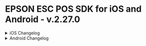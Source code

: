 # EPSON ESC POS SDK for iOS and Android - v.2.27.0

<details>
<summary>iOS Changelog</summary>
=========================================================================
          Epson ePOS SDK for iOS Version 2.27.0

          Copyright (C) Seiko Epson Corporation 2015 - 2023. All rights reserved.
=========================================================================

1. About this software

The Epson ePOS SDK for iOS is an SDK aimed at development engineers who 
are developing iOS applications for printing on an EPSON TM printer and 
an EPSON TM Intelligent printer.
Applications are developed using the APIs provided by Epson ePOS SDK.
Epson ePOS SDK for Android for Android devices is also provided in 
Epson ePOS SDK.
For detailed information, please see Epson ePOS SDK for iOS User's Manual.

iOS/iPadOS Versions
  iOS 13 to 13.7
  iOS 14 to 14.6
  iOS 15 to 15.5
  iOS 16 to 16.5.1
  iPadOS 13.1 to 13.7
  iPadOS 14 to 14.6
  iPadOS 15 to 15.5
  iPadOS 16.1 to 16.5.1

Confirmation XCode Version
  XCode15

Supported TM Printers
  For detailed information, please see Epson ePOS SDK for iOS User's Manual.

Supported Interfaces
  TM Printer
    Wired LAN
    Wireless LAN
    Bluetooth
    USB
    BLE
  TM Intelligent Printer
    Wired LAN
  Network Printers
    Wired LAN
    Wireless LAN

2. Supplied Files

- libepos2.xcframework
  Library for function execution 
    (armv7, armv7s, arm64, i386, x86_64 supported)

- libeposeasyselect.xcframework
  Library for selecting a printer easily
    (armv7, armv7s, arm64, i386, x86_64 supported)

- ePOS_SDK_Sample_iOS.zip
  A sample program file

- DeviceControlProgram_Sample.zip
  This file contains sample device control programs

- EULA.en.txt
  Contains the SOFTWARE LICENSE AGREEMENT

- EULA.ja.txt
  Contains the SOFTWARE LICENSE AGREEMENT (The Japanese-language edition)

- ePOS_SDK_iOS_um_en_revx.pdf
  A user's manual

- ePOS_SDK_iOS_um_ja_revx.pdf
  A user's manual (The Japanese-language edition)

- ePOS_SDK_iOS_Migration_Guide_en_revx.pdf
  A migration guide

- ePOS_SDK_iOS_Migration_Guide_ja_revx.pdf
  A migration guide (The Japanese-language edition)

- TM-DT_Peripherals_en_revx.pdf
  This is the TM-DT Series Peripheral Device Control Guide

- TM-DT_Peripherals_ja_revx.pdf
  This is the TM-DT Series Peripheral Device Control Guide (The Japanese-language edition)

- JSON_Spec_sheet_revx.pdf
  JSON specification sheet

- README.en.txt
  This file

- README.ja.txt
  The Japanese-language edition of this file

- OPOS_CCOs_1.14.001.msi
  This is the OPOS CCO installer package

3. Remarks

- For detailed information, please see Epson ePOS SDK for iOS User's Manual.

- Under TCP/IP connection at iOS9.x, set the default gateway address to the
  network router.

- When printing process is repeated, create and destroy the instance of Printer class
  outside the iteration process and do not repeat it at short intervals.

- Call addTextLang API in first on each print data.

4. Restriction

- Discovery function of the following TM Intelligent printer doesn't support.

    TM-DT series (TM-DT software version 3.01 or earlier)
    TM-i  series (TM-i firmware version 4.30 or earlier)

  If you turn on the TM Intelligent printer after starting the search, the TM Intelligent
  printer may not be detected. In that case, leave enough time for the TM Intelligent printer
  to become printable, then start the search again.

- BluetoothConnection function of the following iOS Version execute connectDevice API,
  the application may crash in a state in which to disable the Bluetooth settings.

    iOS 10.0.1

- In iOS 11, if the application fails to connect API via Bluetooth connection, please wait
  about 100 msec before executing connect API.

5. Version History
  Version 2.27.0
    - Added iOS versions support
      - iOS 16.5 to 16.5.1
      - iPadOS 16.5.1
    - Added new functions for Japanese users.

  Version 2.26.0
    - Added new functions
      - Added LFCPrinter Class.
    - Added iOS versions support
      - iOS 16.5
      - iPadOS 16.5

  Version 2.25.0
    - Added iOS versions support
      - iOS 16.4 to 16.4.1
      - iPadOS 16.4 to 16.4.1

  Version 2.24.0a
    - The library is the same as Ver.2.24.0.
    - Added TM printer support
      - TM-m50II-H
    - Added iOS versions support
      - iOS 16.2 to 16.3
      - iPadOS 16.2 to 16.3
    - Added support for printers on getPrinterSettingEx API
      - TM-m30
      - TM-m50

  Version 2.24.0
    - Added TM printer support
      - TM-m50II
    - Added new functions
      - Added PaperTakenSensor status in Printer Class.
  
  Version 2.23.0
    - Added support iOS/iPadOS versions
      - iOS 16 - 16.1
      - iPadOS 16.1
    - Removed support iOS/iPadOS versions
      - iOS 12.5.5
    - Added TM printer support
      - TM-m30III
      - TM-m30III-H

  Version 2.22.0
    - Added support iOS/iPadOS versions
      - iOS,iPadOS 15.1 - 15.5
    - Added TM printer support
      - TM-P20II
      - TM-P80II
    - Changed library file format to xcframework.
    - Added new functions
      - Added verifyPassword API in Printer Class.
      - Added setPrinterSettingEx API with printer's password in Printer Class. SetPrinterSettingEx API without password is deprecated.
      - Added full-cut parameter on addCut API.

  Version 2.20.0
    - Added support iOS/iPadOS versions
      - iOS 12.5.5, 15.0 - 15.0.2
      - iPadOS 15.0 - 15.0.2
    - Removed support iOS/iPadOS versions
      - iOS 11.x
      - iOS 12 - 12.4.3
    - Added TM printer support
      - TM-L100

  Version 2.19.0
    - Added support iOS/iPadOS versions
      - iOS 14.5, 14.6
      - iPadOS 14.5, 14.6
    - Added TM printer support
      - TM-L90 Liner-Free Label Printer Model

  Version 2.18.0
    - Added support iOS/iPadOS versions
      - iOS 14.4
      - iPadOS 14.4
    - Added TM printer support
      - TM-T88VII
    - Improved printer search speed.
    - Bug fix
      - Fixed a rare crash when using multiple classes at the same time with the printer turned off.

  Version 2.17.1
    - Added support iOS/iPadOS versions
      - iOS 14.2
      - iPadOS 14.2
    - Improved printer search function on iOS 14
    - Bug fix
      - Fixed issue that the print layout is broken when page mode is used on TM-m30II(during ESC/POS control)

  Version 2.17.0
    - Added support iOS/iPadOS versions
      - iOS 14.1
      - iPadOS 14.1
    - iOS 10.x was removed from support OS
    - Removed support iOS/iPadOS Devices
      - iPhone 5 / 5c
      - iPad 4th generation
    - Added customer display support
      - DM-D70
    - Added new functions
      - Added GetPrinterInformation API in Printer Class. 
    - Improved performance of operate API in GermanyFiscalElement class. 

  Version 2.16.0
    - Added support iOS/iPadOS versions
      - iOS 13.3.1 - 13.6
      - iPadOS 13.3.1 - 13.6
    - Added TM printer support
      - TM-m30II-S
      - TM-m30II-NT
      - TM-m50
    - Bug fix
      - Fixed issue that the ePOS SDK's reconnecting process doesn't end rarely　when the iOS device go into sleep mode during the ePOS SDK's reconnecting process. 
    - Added new functions
      - Added "CODE128 auto" parameter on addBarcode API. 

  Version 2.14.0
    - Added support iOS/iPadOS versions
      - iOS 13 to 13.3
      - iPadOS 13.1 to 13.3
    - Added TM printer support
      - TM-m30II
      - TM-m30II-H
    - Added new functions
      - Batch rotate printing
      - UTF-8 printing

  Version 2.13.0
    - Added support iOS/iPadOS versions
      - iOS 12.3 to 12.4.3
      - iOS 13 to 13.2.3
      - iPadOS 13.1 to 13.2.3
    - iOS 9.x was removed from support OS
    - Removed support iOS/iPadOS Devices
      - iPhone 4S
      - iPod touch 5th generation
      - iPad2 / iPad 3rd generation
      - iPad mini
    - Added new functions
      - GermanyFiscalElement class
      - FirmwareUpdate method in Epos2Printer class

  Version 2.12.2
    - Bug fix
      - Fixed issue where endTransaction API rarely causes an application to hang up. 

  Version 2.12.1
    - Bug fix
      - Fixed issue parameter error is rarely returned when call start API in Discovery class.
      - Fixed issue application hang up rarely when calling several API continuously.

  Version 2.12.0
    - Added iOS version support
      - iOS 12.2
    - Added TM printer support
      - TM-T20III
      - TM-T82III
    - Barcode scanner can now be connected to TM-T88VI.
    - Added the following to the package
      - Sample of simple POS application
    - Bug fix
      - Fixed issue where wrong printing when connect/disconnect API is continuously in TM-U220.
      - Fixed rarely crash when multiple responses are received from the printer at the same time.
      - Fixed issue where tablet CPU usage will be 100% when returning from sleeping after executing connect API.
      - Fixed issue where connect API takes long time depending on environment.

  Version 2.11.0
    - Added iOS version support
      - iOS 12.1
    - Added TM printer support
      - TM-T20IIIL
      - TM-T20X
      - TM-T81III
      - TM-T82X
      - TM-T82IIIL
      - TM-T83III
      - TM-T100
    - AddTextSize API and addLogo API can use in TM-U330.
    - GetAdmin API and getLocation API can use other than TM-DT series and TM-i series.
    - Bug fix
      - Fixed issue where callback of sendData API takes more than 30 seconds when the printer is offline or printer become off-line during printing.
      - Fixed crash when SimpleSerial class is used.
      - Fixed crash when sendData API is sent several times without waiting a callback of sendData API.
      - Fixed issue where parameter error is returned when addLayout API is used in TM-P80.
      - Fixed issue where connect API rarely causes an application to hang up.

  Version 2.9.2a
    - The library is the same as Ver.2.9.2.
    - Added TM printer support
      - TM-T70II-DT2
      - TM-T88VI-DT2
    - Added iOS Devices
      - iPhone 8 / 8 Plus / X
      - iPad 5th generation / 6th generation
      - iPad Pro 12.9-inch 2nd / 10.5-inch
    - Added iOS versions support
      - iOS 12 to 12.0.1
    - iOS 8.x was removed from support OS.

  Version 2.9.2
    - Bug fix
      - Fixed the TM-U330 cannot print second color at addTextStyle() and addImage().

  Version 2.9.0
    - Added iOS versions support
      - iOS 11.2.2 to 11.2.6
      - iOS 11.3 to 11.3.1
      - iOS 11.4 to 11.4.1
    - Barcode scanner can now be connnected to TM-m30.
    - Added peripheral devices support to TM-DT series
      - POSKeyboard class
      - OtherPeripheral class
      - MSR class
    - Added the following to the package
      - Sample of device control programs
      - TM-DT Series Peripheral Device Control Guide
      - OPOS CCO installer package
    - The disconnection detection time can be set on the TM-DT side.
    - Status update events other than EPOS2_EVENT_POWER_OFF are now notified immediately,
      regardless of the value of interval, only when the device ID is not added to
      the target parameter of connect () of the Printer class.
    - Updated the OpenSSL embedded in the library from version 1.0.2k to version 1.0.2o.
    - Bug fix
      - Fixed the Printer class does not correctly notify errors during printing.
      - Fixed the application hangs up when disconnect is executed after transitioning
        the application to the background with the Printer connected by Bluetooth connection,
        returning it to the foreground.
      - Fixed causes link error with some third party libraries.
      - Fixed a phenomenon in which a TM printer that does not support LineDisplay connection
        executes connect when the printer is in the offline state and executes sendData after that,
        no offline factor error is returned and a TIMEOUT error is returned.
      - Fixed printing of Printer or display of LineDisplay might be delayed by the monitoring
        interval of status monitor.
      - Fixed the application may be forcibly terminated if a physical communication disconnection
        (disconnection of the LAN cable, etc.) occurs during execution of the connect API on
        TCP connection.
      - Fixed parseNFC() may fail in the network environment where UB-E03 exists.

  Version 2.7.0
    - Added TM printer support
      - TM-H6000V
    - Added support device
      - DM-D210
    - Added devices class support
      - HybridPrinter class
    - Added iOS versions support
      - iOS 11.0.1 to 11.0.3
      - iOS 11.1 to 11.1.2
      - iOS 11.2 to 11.2.1
    - Keep the TCP connection even though no data transmitted.
    - Using TM-U330, QR Code, Code 39, Code 128 can be printed.
    - Bug fix
      - Fixed the stop API of Epos2Discovery class may take time to execute.
      - Fixed a phenomenon that the application may be forcibly terminated when
        physical communication disconnection (disconnection of LAN cable, etc.)
        occurs while connecting with TCPS.
      - Fixed the application may be forcibly terminated when searching for a
        network-connected printer.

  Version 2.6.0
    - Added TM printer support
      - TM-T88VI Japanese model
    - Added iOS versions support
      - iOS 11
    - iOS 7.x was removed from support OS.
    - Added NFC support
    - Added sample program of Swift 3.1.

  Version 2.5.2
    - Added iOS versions support
      - iOS 10.3 to 10.3.2
    - Bug Fixed
      - Fixed the application may hang up,
        when disconnect () is executed on another thread immediately after onPtrReceive () is called.

  Version 2.5.1a
    - Corrected the mistake of user's manual (The Japanese-language edition).

  Version 2.5.1
    - Added iOS versions support
      - iOS 10.2 to 10.2.1
    - If the customer display is connected to the TM printer and communication is disconnected
      due to the printer's power OFF / ON, etc., communication will be restored by reconnecting
      with either the printer or the customer display.
    - Added "EPOS2_COVER_OPEN" to autoRecoverError of PrinterStatusInfo.
    - Added "EPOS2_CODE_ERR_REQUEST_ENTITY_TOO_LARGE" that returns when print job data with the size
      exceeding the capacity of the printer firmware was transmitted.
    - Updated the OpenSSL embedded in the library from version 1.0.2h to version 1.0.2k.
    - Bug Fixed
      - Fixed "EPOS2_ERR_NOT_FOUND" may be returned when executing the disconnect API of LineDisplay.
      - Fixed the initial value of the status monitor update interval may be 1 second.
      - Fixed the application may be terminated if status monitor is enabled for TM intelligent
        printer with SSL enabled.
      - Fixed in case of TCP/IP connection, the application may be terminated when search start
        and stop repeatedly.
      - Fixed the application be terminated when getCommHistory API and disconnect API
        are executed sequentially when CommBox has transmission history.

  Version 2.5.0
    - Added TM printer support
      - TM-P80 Japanese model
    - Bug Fixed
      - Fixed the application may hang up when turning off the printer at disconnect API execution.
      - Fixed the sendData API callback may not be notified when offline occurs while printing with TM-P series.

  Version 2.4.2
    - Bug Fixed
      - Fixed printable width of addImage API, when the printer supports 42 columns mode.

  Version 2.4.0
    - iOS 6.x was removed from support OS.
    - Added TM printer support
      - TM-T88VI-iHUB
      - TM-T81II Vietnam model
      - TM-m30 South Asia model
    - Added iOS versions support
      - iOS 10.0.1
    - Added iOS device support
      - iPhone SE
      - iPhone 7
      - iPhone 7 Plus
    - Added iBeacon support
    - Added SSL communication support
    - Added multi-lingual keyboard support
    - Changed of sample program constitution
    - Bug Fixed
      - Fixed a secondary connection I/F may fail printing.
      - Fixed printing notification may takes time when printing from a secondary connection I/F.
      - Fixed incorrect information may be returned by getPrefix API.
      - Fixed the search result for a peripheral device of intelligent printer.
         (The contents of the DeviceInfo structure might not be correct.)
      - Fixed the next sendData API may fail even though printer is online when previous sendData API
        was called while printer was offline.
      - Fixed in case of TCP/IP connection, application may hang up when you execute disconnect API,
        when the sendData API became the error of transmission failure.
    - Added "EPOS2_CODE_ERR_TOO_MANY_REQUESTS" that returns when the number of print jobs or data to be displayed
      on a display has exceeded the allowable limit of the printer's firmware.

  Version 2.3.0
    - iOS 9.3.x was removed from support OS.
    - Added TM printer support
      - TM-T60
      - TM-m30 Korean model
    - Bug Fixed
      - Fixed disconnect API may not returned when the API is called.
        * This situation only happen with TM Intelligent Printers.

  Version 2.2.0
    - Added iOS versions support
      - iOS 9.3.2
    - Added iOS device support
      - iPad Pro ( 9.7-inch )
    - Added support for the following requirements of the App Store.
      - All apps submitted to the App Store must support IPv6-only networking.

  Version 2.1.0
    - Added TM printer support
      - TM-T88VI
    - Added iOS versions support
      - iOS 9.1 to 9.3.1
    - Added iOS device support
      - iPad Pro ( 12.9-inch )
    - Added Bitcode support
    - Added a Swift sample program(ePOS2_Printer_Swift)
    - Added a function getSdkVersion to retlieve SDK version in Epos2Log class
    - Improved TM-U220 functions.
      - Added double density of addImageAsync API in Printer class
      - Added second color of addTextStyle API in Printer class
      - Added addTextSize API in Printer class
      - Added addLogo API in Printer class
    - Bug Fixed
      - Fixed the rest of data is printed when OFFLINE condition happened
        while printing and then the OFFLINE condition is resolved.
      - Fixed printer status is "Connected" even though turn off printer
        while printing.
        * This situation only happen with TM-P20/TM-P60II/TM-m10/TM-m30/TM-T90II.
      - Fixed disconnection event may not occur when disconnect API is called.
      - Fixed the addFeedPosition API can not feed paper correctly.

  Version 2.0.0
    - New release


</details>

<details>
<summary>Android Changelog</summary>
=========================================================================
          Epson ePOS SDK for Android Version 2.27.0

          Copyright (C) Seiko Epson Corporation 2015 - 2023. All rights reserved.
=========================================================================

1. About this software

The Epson ePOS SDK for Android is an SDK aimed at development engineers
who are developing Android applications for printing on an EPSON TM printer
and an EPSON TM Intelligent printer.
Applications are developed using the APIs provided by Epson ePOS SDK.
Epson ePOS SDK for iOS for iOS devices is also provided in Epson ePOS SDK.
For detailed information, please see Epson ePOS SDK for Android User's Manual.

Android Versions
  Android 5.0 to 5.1.1
  Android 6.0 to 6.0.1
  Android 7.0 to 7.1.2
  Android 8.0 - 8.1
  Android 9.0
  Android 10.0
  Android 11.0
  Android 12.0
  Android 13.0

Android Devices
  ARMv5TE-based Android devices
  AArch64-based Android devices
  armeabi-v7a-based Android devices
  x86-based Android devices
  x86-64-based Android devices

Supported TM Printers
  For detailed information, please see Epson ePOS SDK for Android User's Manual.

Supported Interfaces
  TM Printer
    Wired LAN
    Wireless LAN
    Bluetooth
    USB
  TM Intelligent Printer
    Wired LAN
  Network Printers
    Wired LAN
    Wireless LAN

2. Supplied Files

- ePOS2.jar
  Compiled Java class file, archived into a jar format file to allow APIs 
  to be used from Java programs.

- ePOSEasySelect.jar
  A Java class file for selecting a printer easily

- libepos2.so
  Library for function execution (ARMv5TE, AArch64 and x86-64 supported)

- libeposeasyselect.so
  Library for the ePOSEasySelect function execution (ARMv5TE, AArch64 and x86-64 supported)

- ePOS_SDK_Sample_Android.zip
  A sample program file

- DeviceControlProgram_Sample.zip
  This file contains sample device control programs

- EULA.en.txt
  Contains the SOFTWARE LICENSE AGREEMENT

- EULA.ja.txt
  Contains the SOFTWARE LICENSE AGREEMENT (The Japanese-language edition)

- ePOS_SDK_Android_um_en_revx.pdf
  A user's manual

- ePOS_SDK_Android_um_ja_revx.pdf
  A user's manual (The Japanese-language edition)

- ePOS_SDK_Android_Migration_Guide_en_revx.pdf
  A migration guide

- ePOS_SDK_Android_Migration_Guide_ja_revx.pdf
  A migration guide (The Japanese-language edition)

- TM-DT_Peripherals_en_revx.pdf
  This is the TM-DT Series Peripheral Device Control Guide

- TM-DT_Peripherals_ja_revx.pdf
  This is the TM-DT Series Peripheral Device Control Guide (The Japanese-language edition)

- JSON_Spec_sheet_revx.pdf
  JSON specification sheet

- README.en.txt
  This file

- README.ja.txt
  The Japanese-language edition of this file

- OPOS_CCOs_1.14.001.msi
  This is the OPOS CCO installer package

3. Remarks

- For detailed information, please see Epson ePOS SDK for Android User's Manual.

- In the case of USB interface, it is recommended that you obtain permission
  to access theUSB device in the application in advance.
  Noted below, how to get the permission.
   1. Enter the following code into the AndroidManifest.xml file.
      <manifest ...>
          <application>
              <activity ...>
                  <intent-filter>
                      <action android:name="android.hardware.usb.action.USB_DEVICE_ATTACHED" />
                  </intent-filter>
                  <meta-data android:name="android.hardware.usb.action.USB_DEVICE_ATTACHED"
                    android:resource="@xml/device_filter" />
              </activity>
          </application>
      </manifest>

   2. Add the res/xml/device_filter.xml in resource file,
      enter the following code into the device_filter.xml file.
      <?xml version="1.0" encoding="utf-8"?>  
      <resources>  
          <usb-device vendor-id="1208" />
      </resources>

  Please select the OK button when you get the permission dialog is displayed.

  If you don't obtain permission to access the USB device in advance,
  there are the following notes when using the connect method.
    - When you select the OK button in the Permissions dialog box, it takes a 
      long time of about 10 seconds to open port.
    - When you select the Cancel button in the Permissions dialog box, it wait
      for a timeout of 30 seconds.

- If you want to set the minifyEnabled to true in the Android Studio,
  please add the followings to the proguard file.

  -keep class com.epson.** { *; }
  -dontwarn com.epson.**

  Proguard file (proguard-rules.pro) is set as follows in build.gradle file.
     buildTypes {
        release {
           proguardFiles getDefaultProguardFile('proguard-android.txt'), 'proguard-rules.pro'
        }
     }

- When printing process is repeated, create and destroy the instance of Printer class
  outside the iteration process and do not repeat it at short intervals.

- Call addTextLang API in first on each print data.

4. Restriction

- Discovery function of the following TM Intelligent printer doesn't support.

    TM-DT series (TM-DT software version 3.01 or earlier)
    TM-i  series (TM-i firmware version 4.30 or earlier)

  If you turn on the TM Intelligent printer after starting the search, the TM Intelligent
  printer may not be detected. In that case, leave enough time for the TM Intelligent printer
  to become printable, then start the search again.

5. Version History
  Version 2.27.0
    - Added new functions for Japanese users.

  Version 2.26.0
    - Added new functions
      - Added LFCPrinter Class.

  Version 2.25.0
    - Improved the quality of the sample program.

  Version 2.24.0a
    - The library is the same as Ver.2.24.0.
    - Added TM printer support
      - TM-m50II-H
    - Added support for printers on getPrinterSettingEx API
      - TM-m30
      - TM-m50
  
  Version 2.24.0
    - Added TM printer support
      - TM-m50II
    - Added new functions
      - Added PaperTakenSensor status in Printer Class.
  
  Version 2.23.0
    - Added Android version support
      - Android 13.0
    - Added TM printer support
      - TM-m30III
      - TM-m30III-H

  Version 2.22.1
    - Bug fix
      - Fixed crash when communicating with a bluetooth printer without request bluetooth permission
        on app API level is 31 or higher and Android 12 or higher terminal device.

  Version 2.22.0
    - Added Android version support
      - Android 12.0
    - Android 4.x was removed from support OS
    - Added TM printer support
      - TM-P20II
      - TM-P80II
    - Added new functions
      - Added verifyPassword API in Printer Class.
      - Added setPrinterSettingEx API with printer's password in Printer Class. SetPrinterSettingEx API without password is deprecated.
      - Added full-cut parameter on addCut API.

  Version 2.20.0
    - Added TM printer support
      - TM-L100

  Version 2.19.0
    - Added TM printer support
      - EU-m30
      - TM-L90 Liner-Free Label Printer Model
    - Added new functions
      - Added setPrinterSettingEx and getPrinterSettingEx API in Printer Class. 

  Version 2.18.0
    - Added TM printer support
      - TM-T88VII
    - Improved printer search speed.
    - Improved printer search function when the parameter bondedDevices of the start API of the Discovery class is TRUE.
    - Bug fix
      - Fixed a rare crash when using multiple classes at the same time with the printer turned off.

  Version 2.17.1
    - Added Android version support
      - Android 11.0
    - Improved printer search function on iOS 14
    - Bug fix
      - Fixed issue that the print layout is broken when page mode is used on TM-m30II(during ESC/POS control)

  Version 2.17.0
    - Added customer display support
      - DM-D70
    - Added new functions
      - Added GetPrinterInformation API in Printer Class. 
    - Improved performance of operate API in GermanyFiscalElement class. 

  Version 2.16.0
    - Added TM printer support
      - TM-m30II-S
      - TM-m30II-NT
      - TM-m50
    - Bug fix
      - Fixed issue that the ePOS SDK's reconnecting process doesn't end rarely　when the iOS device go into sleep mode during the ePOS SDK's reconnectiong process. 
    - Added new functions
      - Added "CODE128 auto" parameter to addBarcode API.
      - Added "usbDeviceName" parameter to filterOption in Discovery class. 

  Version 2.14.0
    - Added TM printer support
      - TM-m30II
      - TM-m30II-H
    - Added new functions
      - Batch rotate printing
      - UTF-8 printing

  Version 2.13.0
    - Added support Android version
      - Android 10.0
    - Added support Android Devices
      - armeabi-v7a-based Android devices
      - x86-based Android devices
    - Added new functions
      - GermanyFiscalElement class
      - FirmwareUpdate method in Printer class

  Version 2.12.2
    - Bug fix
      - Fixed issue where endTransaction API rarely causes an application to hang up. 

  Version 2.12.1
    - Bug fix
      - Fixed issue application hang up rarely when calling several API continuously.

  Version 2.12.0
    - Added TM printer support
      - TM-T20III
      - TM-T82III
    - Barcode scanner can now be connected to TM-T88VI.
    - Added filterOption in Discovery class.
      - bondedDevices : To search devices that were previously connected.
    - Bug fix
      - Fixed issue where wrong printing when connect/disconnect API is continuously in TM-U220.
      - Fixed rarely crash when multiple responses are received from the printer at the same time.
      - Fixed issue where tablet CPU usage will be 100% when returning from sleeping after executing connect API.
      - Fixed issue where connect API takes long time depending on environment.

  Version 2.11.0
    - Added Android version support
      - Android 8.1
      - Android 9.0
    - Added TM printer support
      - TM-T20IIIL
      - TM-T20X
      - TM-T81III
      - TM-T82X
      - TM-T82IIIL
      - TM-T83III
      - TM-T100
    - AddTextSize API and addLogo API can use in TM-U330.
    - GetAdmin API and getLocation API can use other than TM-DT series and TM-i series.
    - Bug fix
      - Fixed issue where callback of sendData API takes more than 30 seconds when printer is offline or printer become off-line during printing.
      - Fixed issue where order of printing is changed when sendData API is sent several times without waiting a callback of sendData API.
      - Fixed issue where parameter error is returned when addLayout API is used in TM-P80.
      - Fixed issue where connect API rarely causes an application to hang up.
      - Fixed crash when Discovery is running in the background.

  Version 2.10.0
    - Added AArch64 and x86-64 based Android devices support

  Version 2.9.2a
    - The library is the same as Ver.2.9.2.
    - Added TM printer support
      - TM-T70II-DT2
      - TM-T88VI-DT2

  Version 2.9.2
    - Bug fix
      - Fixed the TM-U330 cannot print second color at addTextStyle() and addImage().

  Version 2.9.0
    - Barcode scanner can now be connected to TM-m30.
    - Status update events other than Printer.EVENT_POWER_OFF are now notified immediately,
      regardless of the value of interval, only when the device ID is not added to
      the target parameter of connect () of the Printer class.
    - Bug fix
      - Fixed a phenomenon in which a TM printer that does not support LineDisplay connection
        executes connect when the printer is in the offline state and executes sendData after that,
        no offline factor error is returned and a TIMEOUT error is returned.
      - Fixed printing of Printer or display of LineDisplay might be delayed by the monitoring
        interval of status monitor.
      - Fixed the application may be forcibly terminated if a physical communication disconnection
        (disconnection of the LAN cable, etc.) occurs during execution of the connect API on
        TCP connection.
      - Fixed parseNFC() may fail in the network environment where UB-E03 exists.

  Version 2.8.1
    - Added peripheral devices support
      - POSKeyboard class
      - OtherPeripheral class
      - MSR class
    - Added the following to the package
      - Sample of device control programs
      - TM-DT Series Peripheral Device Control Guide
      - OPOS CCO installer package
    - Updated the OpenSSL embedded in the library from version 1.0.2k to version 1.0.2o.
    - Bug fix
      - Fixed the Printer class does not correctly notify errors during printing.

  Version 2.7.0
    - Added TM printer support
      - TM-H6000V
    - Added support device
      - DM-D210
    - Added devices class support
      - HybridPrinter class
    - Added Android version support
      - Android 7.1.2
      - Android 8.0
    - Keep the TCP connection even though no data transmitted.
    - Using TM-U330, QR Code, Code 39, Code 128 can be printed.
    - Bug fix
      - Fixed the stop API of Discovery class may take time to execute.
      - Fixed the application may be forcibly terminated when using ePOS-Print
        compatible API with USB connection.
      - Fixed a phenomenon that the application may be forcibly terminated when
        physical communication disconnection (disconnection of LAN cable, etc.)
        occurs while connecting with TCPS.
      - Fixed the application may be forcibly terminated when searching for a
        network-connected printer.

  Version 2.6.0
    - Added TM printer support
      - TM-T88VI Japanese model
    - Bug fix
      - Fixed printing of Printer or display of LineDisplay might be delayed by the monitoring
        interval of status monitor.

  Version 2.5.2
    - Bug Fixed
      - Fixed the application may hang up,
        when disconnect () is executed on another thread immediately after onPtrReceive () is called.

  Version 2.5.1a
    - Corrected the mistake of user's manual (The Japanese-language edition).

  Version 2.5.1
    - Added Android version support
      - Android 7.1.1
    - If the customer display is connected to the TM printer and communication is disconnected
      due to the printer's power OFF / ON, etc., communication will be restored by reconnecting
      with either the printer or the customer display.
    - Added "Printer.COVER_OPEN" to autoRecoverError of PrinterStatusInfo.
    - Added "CODE_ERR_REQUEST_ENTITY_TOO_LARGE" that returns when print job data with the size
      exceeding the capacity of the printer firmware was transmitted.
    - Updated the OpenSSL embedded in the library from version 1.0.2h to version 1.0.2k.
    - Bug Fixed
      - Fixed "ERR_NOT_FOUND" may be returned when executing the disconnect API of LineDisplay.
      - Fixed the initial value of the status monitor update interval may be 1 second.
      - Fixed the application may be terminated if status monitor is enabled for TM intelligent
        printer with SSL enabled.
      - Fixed in case of TCP/IP connection, the application may be terminated when search start
        and stop repeatedly.

  Version 2.5.0
    - Added TM printer support
      - TM-P80 Japanese model
    - Bug Fixed
      - Fixed the application may hang up when turning off the printer at disconnect API execution.
      - Fixed the sendData API callback may not be notified when offline occurs while printing with TM-P series.

  Version 2.4.2
    - Bug Fixed
      - Fixed printable width of addImage API, when the printer supports 42 columns mode.

  Version 2.4.1
    - Updated the OpenSSL embedded in the library to the new version.

  Version 2.4.0
    - Added TM printer support
      - TM-T88VI-iHUB
      - TM-T81II Vietnam model
      - TM-m30 South Asia model
    - Added Android version support
      - Android 6.0.1
      - Android 7.0
    - Added SSL communication support
    - Added multi-lingual keyboard support
    - Bug Fixed
      - Fixed a secondary connection I/F may fail printing.
      - Fixed printing notification may takes time when printing from a secondary connection I/F.
      - Fixed incorrect information may be returned by getPrefix API.
      - Fixed the search result for a peripheral device of intelligent printer.
         (The contents of the DeviceInfo structure might not be correct.)
      - Fixed the next sendData API may fail even though printer is online when previous sendData API
        was called while printer was offline.
      - Fixed in case of TCP/IP connection, application may hang up when you execute disconnect API,
        when the sendData API became the error of transmission failure.
    - Added "CODE_ERR_TOO_MANY_REQUESTS" that returns when the number of print jobs or data to be displayed
      on a display has exceeded the allowable limit of the printer's firmware.

  Version 2.3.0
    - Added TM printer support
      - TM-T60
      - TM-m30 Korean model
    - Bug Fixed
      - Fixed disconnect API may not returned when the API is called.
        * This situation only happen with TM Intelligent Printers.

  Version 2.1.0
    - Added TM printer support
      - TM-T88VI
    - Added Android version support
      - Android 6.0
    - Added the getSdkVersion API for getting SDK version in Log class
    - Improved TM-U220 functions.
      - Added double density of addImageAsync API in Printer class
      - Added second color of addTextStyle API in Printer class
      - Added addTextSize API in Printer class
      - Added addLogo API in Printer class
    - Bug Fixed
      - Fixed the rest of data is printed when OFFLINE condition happened
        while printing and then the OFFLINE condition is resolved.
      - Fixed printer status is "Connected" even though turn off printer
        while printing.
        * This situation only happen with TM-P20/TM-P60II/TM-m10/TM-m30/TM-T90II.
      - Fixed disconnection event may not occur when disconnect API is called.
      - Fixed the parseNFC API parses only the first data of the NFC tag that has multiple tag data.
      - Fixed the addFeedPosition API can not feed paper correctly.

  Version 2.0.0
    - New release

</details>